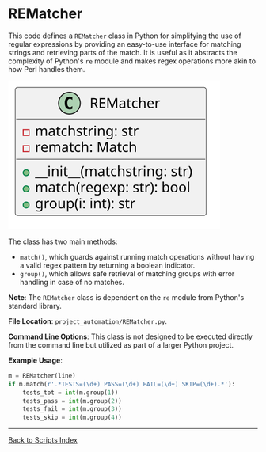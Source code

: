 # REMatcher

This code defines a `REMatcher` class in Python for simplifying the use of regular expressions by providing an easy-to-use interface for matching strings and retrieving parts of the match. It is useful as it abstracts the complexity of Python's `re` module and makes regex operations more akin to how Perl handles them.

![REMatcher UML](../../images_scripts_uml/ProjAuto_REMatcherClass.svg)

The class has two main methods:

- `match()`, which guards against running match operations without having a valid regex pattern by returning a boolean indicator.
- `group()`, which allows safe retrieval of matching groups with error handling in case of no matches.

**Note**: The `REMatcher` class is dependent on the `re` module from Python's standard library.

**File Location**: `project_automation/REMatcher.py`.

**Command Line Options**: This class is not designed to be executed directly from the command line but utilized as part of a larger Python project.

**Example Usage**:

```python
m = REMatcher(line)
if m.match(r'.*TESTS=(\d+) PASS=(\d+) FAIL=(\d+) SKIP=(\d+).*'):
    tests_tot = int(m.group(1))
    tests_pass = int(m.group(2))
    tests_fail = int(m.group(3))
    tests_skip = int(m.group(4))
```

---

[Back to Scripts Index](index.md)
